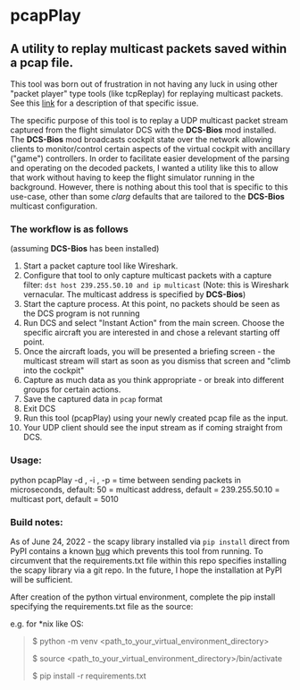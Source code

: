 # pcapPlay

## A utility to replay multicast packets saved within a pcap file. 

This tool was born out of frustration in not having any luck in using other "packet player" type tools (like tcpReplay) for
replaying multicast packets. See this [link](https://stackoverflow.com/questions/72722144/replaying-multicast-udp-packet-capture-via-tcpreplay-not-being-seen-by-client) for a description of that specific issue.

The specific purpose of this tool is to replay a UDP multicast packet stream captured from the flight simulator DCS with the **DCS-Bios** mod installed. The **DCS-Bios** mod broadcasts cockpit state over the network allowing clients to monitor/control certain aspects of the virtual cockpit with ancillary ("game") controllers. In order to facilitate easier development of the parsing and operating on the decoded packets, I wanted a utility like this to allow that work without having to keep the flight simulator running in the background.
However, there is nothing about this tool that is specific to this use-case, other than some _clarg_ defaults that are tailored to the **DCS-Bios** multicast configuration.
### The workflow is as follows

(assuming **DCS-Bios** has been installed)
1. Start a packet capture tool like Wireshark.
2. Configure that tool to only capture multicast packets with a capture filter:
`dst host 239.255.50.10 and ip multicast` (Note: this is Wireshark vernacular. The multicast address is specified by **DCS-Bios**)
3. Start the capture process. At this point, no packets should be seen as the DCS program is not running
4. Run DCS and select "Instant Action" from the main screen. Choose the specific aircraft you are interested in and chose a relevant starting off point.
5. Once the aircraft loads, you will be presented a briefing screen - the multicast stream will start as soon as you dismiss that screen and "climb into the cockpit"
6. Capture as much data as you think appropriate - or break into different groups for certain actions. 
7. Save the captured data in `pcap` format
8. Exit DCS
9. Run this tool (pcapPlay) using your newly created pcap file as the input.
10. Your UDP client should see the input stream as if coming straight from DCS.

### Usage:

python pcapPlay <pcap filename> -d <delay>, -i <addr>, -p <port>
<delay> = time between sending packets in microseconds, default: 50
<addr> = multicast address, default = 239.255.50.10
<port> = multicast port, default = 5010

### Build notes:

As of June 24, 2022 - the scapy library installed via `pip install` direct from PyPI contains a known [bug](https://stackoverflow.com/questions/67947076/problems-reading-a-pcap-file-in-python-using-scapy) which prevents this tool from running. To circumvent that the requirements.txt file within this repo specifies installing the scapy library via a git repo. In the future, I hope the installation at PyPI will be sufficient.

After creation of the python virtual environment, complete the pip install specifying the requirements.txt file as the source:

e.g. for *nix like OS:
> $ python -m venv <path_to_your_virtual_environment_directory>
> 
> $ source <path_to_your_virtual_environment_directory>/bin/activate
> 
> $ pip install -r requirements.txt


